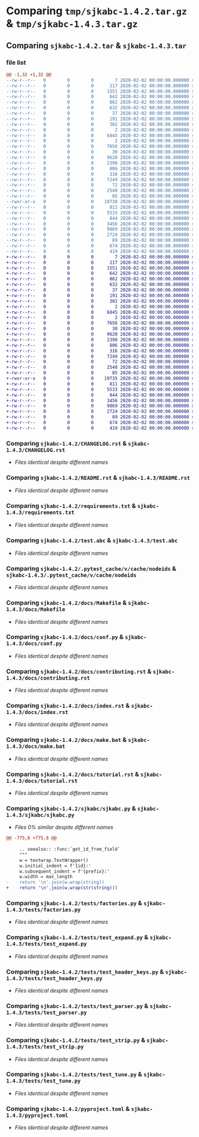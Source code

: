 # Comparing `tmp/sjkabc-1.4.2.tar.gz` & `tmp/sjkabc-1.4.3.tar.gz`

## Comparing `sjkabc-1.4.2.tar` & `sjkabc-1.4.3.tar`

### file list

```diff
@@ -1,32 +1,32 @@
--rw-r--r--   0        0        0        7 2020-02-02 00:00:00.000000 sjkabc-1.4.2/.python-version
--rw-r--r--   0        0        0      217 2020-02-02 00:00:00.000000 sjkabc-1.4.2/.travis.yml
--rw-r--r--   0        0        0     1551 2020-02-02 00:00:00.000000 sjkabc-1.4.2/CHANGELOG.rst
--rw-r--r--   0        0        0      642 2020-02-02 00:00:00.000000 sjkabc-1.4.2/README.rst
--rw-r--r--   0        0        0      862 2020-02-02 00:00:00.000000 sjkabc-1.4.2/requirements.txt
--rw-r--r--   0        0        0      632 2020-02-02 00:00:00.000000 sjkabc-1.4.2/test.abc
--rw-r--r--   0        0        0       37 2020-02-02 00:00:00.000000 sjkabc-1.4.2/.pytest_cache/.gitignore
--rw-r--r--   0        0        0      191 2020-02-02 00:00:00.000000 sjkabc-1.4.2/.pytest_cache/CACHEDIR.TAG
--rw-r--r--   0        0        0      302 2020-02-02 00:00:00.000000 sjkabc-1.4.2/.pytest_cache/README.md
--rw-r--r--   0        0        0        2 2020-02-02 00:00:00.000000 sjkabc-1.4.2/.pytest_cache/v/cache/lastfailed
--rw-r--r--   0        0        0     6845 2020-02-02 00:00:00.000000 sjkabc-1.4.2/.pytest_cache/v/cache/nodeids
--rw-r--r--   0        0        0        2 2020-02-02 00:00:00.000000 sjkabc-1.4.2/.pytest_cache/v/cache/stepwise
--rw-r--r--   0        0        0     7656 2020-02-02 00:00:00.000000 sjkabc-1.4.2/docs/Makefile
--rw-r--r--   0        0        0       30 2020-02-02 00:00:00.000000 sjkabc-1.4.2/docs/changelog.rst
--rw-r--r--   0        0        0     9620 2020-02-02 00:00:00.000000 sjkabc-1.4.2/docs/conf.py
--rw-r--r--   0        0        0     2398 2020-02-02 00:00:00.000000 sjkabc-1.4.2/docs/contributing.rst
--rw-r--r--   0        0        0      806 2020-02-02 00:00:00.000000 sjkabc-1.4.2/docs/index.rst
--rw-r--r--   0        0        0      316 2020-02-02 00:00:00.000000 sjkabc-1.4.2/docs/limitations.rst
--rw-r--r--   0        0        0     7249 2020-02-02 00:00:00.000000 sjkabc-1.4.2/docs/make.bat
--rw-r--r--   0        0        0       72 2020-02-02 00:00:00.000000 sjkabc-1.4.2/docs/sjkabc.rst
--rw-r--r--   0        0        0     2540 2020-02-02 00:00:00.000000 sjkabc-1.4.2/docs/tutorial.rst
--rw-r--r--   0        0        0       85 2020-02-02 00:00:00.000000 sjkabc-1.4.2/sjkabc/__init__.py
--rwxr-xr-x   0        0        0    19730 2020-02-02 00:00:00.000000 sjkabc-1.4.2/sjkabc/sjkabc.py
--rw-r--r--   0        0        0      811 2020-02-02 00:00:00.000000 sjkabc-1.4.2/tests/factories.py
--rw-r--r--   0        0        0     5533 2020-02-02 00:00:00.000000 sjkabc-1.4.2/tests/test_expand.py
--rw-r--r--   0        0        0      844 2020-02-02 00:00:00.000000 sjkabc-1.4.2/tests/test_header_keys.py
--rw-r--r--   0        0        0     3456 2020-02-02 00:00:00.000000 sjkabc-1.4.2/tests/test_parser.py
--rw-r--r--   0        0        0     9869 2020-02-02 00:00:00.000000 sjkabc-1.4.2/tests/test_strip.py
--rw-r--r--   0        0        0     2724 2020-02-02 00:00:00.000000 sjkabc-1.4.2/tests/test_tune.py
--rw-r--r--   0        0        0       89 2020-02-02 00:00:00.000000 sjkabc-1.4.2/.gitignore
--rw-r--r--   0        0        0      674 2020-02-02 00:00:00.000000 sjkabc-1.4.2/pyproject.toml
--rw-r--r--   0        0        0      419 2020-02-02 00:00:00.000000 sjkabc-1.4.2/PKG-INFO
+-rw-r--r--   0        0        0        7 2020-02-02 00:00:00.000000 sjkabc-1.4.3/.python-version
+-rw-r--r--   0        0        0      217 2020-02-02 00:00:00.000000 sjkabc-1.4.3/.travis.yml
+-rw-r--r--   0        0        0     1551 2020-02-02 00:00:00.000000 sjkabc-1.4.3/CHANGELOG.rst
+-rw-r--r--   0        0        0      642 2020-02-02 00:00:00.000000 sjkabc-1.4.3/README.rst
+-rw-r--r--   0        0        0      862 2020-02-02 00:00:00.000000 sjkabc-1.4.3/requirements.txt
+-rw-r--r--   0        0        0      632 2020-02-02 00:00:00.000000 sjkabc-1.4.3/test.abc
+-rw-r--r--   0        0        0       37 2020-02-02 00:00:00.000000 sjkabc-1.4.3/.pytest_cache/.gitignore
+-rw-r--r--   0        0        0      191 2020-02-02 00:00:00.000000 sjkabc-1.4.3/.pytest_cache/CACHEDIR.TAG
+-rw-r--r--   0        0        0      302 2020-02-02 00:00:00.000000 sjkabc-1.4.3/.pytest_cache/README.md
+-rw-r--r--   0        0        0        2 2020-02-02 00:00:00.000000 sjkabc-1.4.3/.pytest_cache/v/cache/lastfailed
+-rw-r--r--   0        0        0     6845 2020-02-02 00:00:00.000000 sjkabc-1.4.3/.pytest_cache/v/cache/nodeids
+-rw-r--r--   0        0        0        2 2020-02-02 00:00:00.000000 sjkabc-1.4.3/.pytest_cache/v/cache/stepwise
+-rw-r--r--   0        0        0     7656 2020-02-02 00:00:00.000000 sjkabc-1.4.3/docs/Makefile
+-rw-r--r--   0        0        0       30 2020-02-02 00:00:00.000000 sjkabc-1.4.3/docs/changelog.rst
+-rw-r--r--   0        0        0     9620 2020-02-02 00:00:00.000000 sjkabc-1.4.3/docs/conf.py
+-rw-r--r--   0        0        0     2398 2020-02-02 00:00:00.000000 sjkabc-1.4.3/docs/contributing.rst
+-rw-r--r--   0        0        0      806 2020-02-02 00:00:00.000000 sjkabc-1.4.3/docs/index.rst
+-rw-r--r--   0        0        0      316 2020-02-02 00:00:00.000000 sjkabc-1.4.3/docs/limitations.rst
+-rw-r--r--   0        0        0     7249 2020-02-02 00:00:00.000000 sjkabc-1.4.3/docs/make.bat
+-rw-r--r--   0        0        0       72 2020-02-02 00:00:00.000000 sjkabc-1.4.3/docs/sjkabc.rst
+-rw-r--r--   0        0        0     2540 2020-02-02 00:00:00.000000 sjkabc-1.4.3/docs/tutorial.rst
+-rw-r--r--   0        0        0       85 2020-02-02 00:00:00.000000 sjkabc-1.4.3/sjkabc/__init__.py
+-rwxr-xr-x   0        0        0    19735 2020-02-02 00:00:00.000000 sjkabc-1.4.3/sjkabc/sjkabc.py
+-rw-r--r--   0        0        0      811 2020-02-02 00:00:00.000000 sjkabc-1.4.3/tests/factories.py
+-rw-r--r--   0        0        0     5533 2020-02-02 00:00:00.000000 sjkabc-1.4.3/tests/test_expand.py
+-rw-r--r--   0        0        0      844 2020-02-02 00:00:00.000000 sjkabc-1.4.3/tests/test_header_keys.py
+-rw-r--r--   0        0        0     3456 2020-02-02 00:00:00.000000 sjkabc-1.4.3/tests/test_parser.py
+-rw-r--r--   0        0        0     9869 2020-02-02 00:00:00.000000 sjkabc-1.4.3/tests/test_strip.py
+-rw-r--r--   0        0        0     2724 2020-02-02 00:00:00.000000 sjkabc-1.4.3/tests/test_tune.py
+-rw-r--r--   0        0        0       89 2020-02-02 00:00:00.000000 sjkabc-1.4.3/.gitignore
+-rw-r--r--   0        0        0      674 2020-02-02 00:00:00.000000 sjkabc-1.4.3/pyproject.toml
+-rw-r--r--   0        0        0      419 2020-02-02 00:00:00.000000 sjkabc-1.4.3/PKG-INFO
```

### Comparing `sjkabc-1.4.2/CHANGELOG.rst` & `sjkabc-1.4.3/CHANGELOG.rst`

 * *Files identical despite different names*

### Comparing `sjkabc-1.4.2/README.rst` & `sjkabc-1.4.3/README.rst`

 * *Files identical despite different names*

### Comparing `sjkabc-1.4.2/requirements.txt` & `sjkabc-1.4.3/requirements.txt`

 * *Files identical despite different names*

### Comparing `sjkabc-1.4.2/test.abc` & `sjkabc-1.4.3/test.abc`

 * *Files identical despite different names*

### Comparing `sjkabc-1.4.2/.pytest_cache/v/cache/nodeids` & `sjkabc-1.4.3/.pytest_cache/v/cache/nodeids`

 * *Files identical despite different names*

### Comparing `sjkabc-1.4.2/docs/Makefile` & `sjkabc-1.4.3/docs/Makefile`

 * *Files identical despite different names*

### Comparing `sjkabc-1.4.2/docs/conf.py` & `sjkabc-1.4.3/docs/conf.py`

 * *Files identical despite different names*

### Comparing `sjkabc-1.4.2/docs/contributing.rst` & `sjkabc-1.4.3/docs/contributing.rst`

 * *Files identical despite different names*

### Comparing `sjkabc-1.4.2/docs/index.rst` & `sjkabc-1.4.3/docs/index.rst`

 * *Files identical despite different names*

### Comparing `sjkabc-1.4.2/docs/make.bat` & `sjkabc-1.4.3/docs/make.bat`

 * *Files identical despite different names*

### Comparing `sjkabc-1.4.2/docs/tutorial.rst` & `sjkabc-1.4.3/docs/tutorial.rst`

 * *Files identical despite different names*

### Comparing `sjkabc-1.4.2/sjkabc/sjkabc.py` & `sjkabc-1.4.3/sjkabc/sjkabc.py`

 * *Files 0% similar despite different names*

```diff
@@ -775,8 +775,8 @@
 
     .. seealso:: :func:`get_id_from_field`
     """
     w = textwrap.TextWrapper()
     w.initial_indent = f'{id}:'
     w.subsequent_indent = f'{prefix}:'
     w.width = max_length
-    return '\n'.join(w.wrap(string))
+    return '\n'.join(w.wrap(str(string)))
```

### Comparing `sjkabc-1.4.2/tests/factories.py` & `sjkabc-1.4.3/tests/factories.py`

 * *Files identical despite different names*

### Comparing `sjkabc-1.4.2/tests/test_expand.py` & `sjkabc-1.4.3/tests/test_expand.py`

 * *Files identical despite different names*

### Comparing `sjkabc-1.4.2/tests/test_header_keys.py` & `sjkabc-1.4.3/tests/test_header_keys.py`

 * *Files identical despite different names*

### Comparing `sjkabc-1.4.2/tests/test_parser.py` & `sjkabc-1.4.3/tests/test_parser.py`

 * *Files identical despite different names*

### Comparing `sjkabc-1.4.2/tests/test_strip.py` & `sjkabc-1.4.3/tests/test_strip.py`

 * *Files identical despite different names*

### Comparing `sjkabc-1.4.2/tests/test_tune.py` & `sjkabc-1.4.3/tests/test_tune.py`

 * *Files identical despite different names*

### Comparing `sjkabc-1.4.2/pyproject.toml` & `sjkabc-1.4.3/pyproject.toml`

 * *Files identical despite different names*

